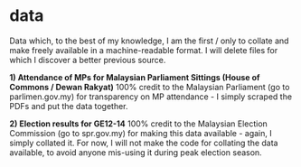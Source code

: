 # data
Data which, to the best of my knowledge, I am the first / only to collate and make freely available in a machine-readable format. I will delete files for which I discover a better previous source.

**1) Attendance of MPs for Malaysian Parliament Sittings (House of Commons / Dewan Rakyat)**
100% credit to the Malaysian Parliament (go to parlimen.gov.my) for transparency on MP attendance - I simply scraped the PDFs and put the data together. 

**2) Election results for GE12-14**
100% credit to the Malaysian Election Commission (go to spr.gov.my) for making this data available - again, I simply collated it. For now, I will not make the code for collating the data available, to avoid anyone mis-using it during peak election season.
